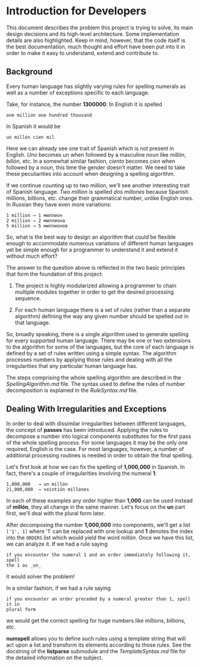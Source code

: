 Introduction for Developers
===========================

This document describes the problem this project is trying to solve, its main
design decisions and its high-level architecture. Some implementation details
are also highlighted. Keep in mind, however, that the code itself is the best
documentation, much thought and effort have been put into it in order to make
it easy to understand, extend and contribute to.


## Background ##

Every human language has slightly varying rules for spelling numerals as well
as a number of exceptions specific to each language.

Take, for instance, the number **1300000**. In English it is spelled

    one million one hundred thousand

In Spanish it would be

    un millón cien mil

Here we can already see one trait of Spanish which is not present in English.
_Uno_ becomes _un_ when followed by a masculine noun like _millón_, _billón_,
etc. In a somewhat similar fashion, _ciento_ becomes _cien_ when followed by a
noun, this time the gender doesn't matter. We need to take these peculiarities
into account when designing a spelling algorithm.

If we continue counting up to two million, we'll see another interesting trait
of Spanish language. _Two million_ is spelled _dos millones_ because Spanish
millions, billions, etc. change their grammatical number, unlike English ones.
In Russian they have even more variations:

    1 million → 1 миллион
    2 million → 2 миллиона
    5 million → 5 миллионов

So, what is the best way to design an algorithm that could be flexible enough
to accommodate numerous variations of different human languages yet be simple
enough for a programmer to understand it and extend it without much effort?

The answer to the question above is reflected in the two basic principles that
form the foundation of this project:

1. The project is highly modularized allowing a programmer to chain multiple
   modules together in order to get the desired processing sequence.

2. For each human language there is a set of rules (rather than a separate
   algorithm) defining the way any given number should be spelled out in that
   language.

So, broadly speaking, there is a single algorithm used to generate spelling for
every supported human language. There may be one or two extensions to the
algorithm for some of the languages, but the core of each language is defined
by a set of rules written using a simple syntax. The algorithm processes
numbers by applying those rules and dealing with all the irregularities that
any particular human language has.

The steps comprising the whole spelling algorithm are described in the
_SpellingAlgorithm.md_ file. The syntax used to define the rules of number
decomposition is explained in the _RuleSyntax.md_ file.


## Dealing With Irregularities and Exceptions ##

In order to deal with dissimilar irregularities between different languages,
the concept of **passes** has been introduced. Applying the rules to decompose
a number into logical components substitutes for the first pass of the whole
spelling process. For some languages it may be the only one required, English
is the case. For most languages, however, a number of additional processing
routines is needed in order to obtain the final spelling.

Let's first look at how we can fix the spelling of **1,000,000** in Spanish. In
fact, there's a couple of irregularities involving the numeral **1**:

    1,000,000   → un millón
    21,000,000  → veintiún millones

In each of these examples any order higher than **1,000** can be used instead
of **millón**, they all change in the same manner. Let's focus on the **un**
part first, we'll deal with the plural form later.

After decomposing the number **1,000,000** into components, we'll get a list
`['1', 1]` where '1' can be replaced with one lookup and **1** denotes the
index into the `ORDERS` list which would yield the word _millón_. Once we have
this list, we can analyze it. If we had a rule saying

    if you encounter the numeral 1 and an order immediately following it, spell
    the 1 as _un_

it would solver the problem!

In a similar fashion, if we had a rule saying

    if you encounter an order preceded by a numeral greater than 1, spell it in
    plural form

we would get the correct spelling for huge numbers like millions, billions,
etc.

**numspell** allows you to define such rules using a template string that will
act upon a list and transform its elements according to those rules. See the
docstring of the **listparse** submodule and the _TemplateSyntax.md_ file for
the detailed information on the subject.

